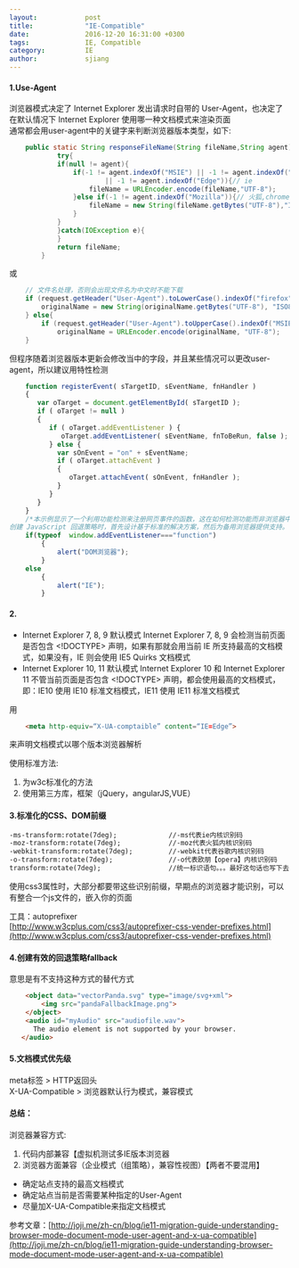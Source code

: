 ```yaml
---
layout:            post
title:             "IE-Compatible"
date:              2016-12-20 16:31:00 +0300
tags:              IE, Compatible  
category:          IE
author:            sjiang
---
```


#### 1.Use-Agent

浏览器模式决定了 Internet Explorer 发出请求时自带的 User-Agent，也决定了在默认情况下 Internet Explorer 使用哪一种文档模式来渲染页面  
通常都会用user-agent中的关键字来判断浏览器版本类型，如下:
  
```java
	public static String responseFileName(String fileName,String agent){
			try{
			if(null != agent){
				if(-1 != agent.indexOf("MSIE") || -1 != agent.indexOf("Trident") 
						|| -1 != agent.indexOf("Edge")){// ie
					fileName = URLEncoder.encode(fileName,"UTF-8");
				}else if(-1 != agent.indexOf("Mozilla")){// 火狐,chrome等
					fileName = new String(fileName.getBytes("UTF-8"),"ISO8859-1");
				}
			}
			}catch(IOException e){	
			}
			return fileName;
		}
```
或

```java
	// 文件名处理，否则会出现文件名为中文时不能下载
	if (request.getHeader("User-Agent").toLowerCase().indexOf("firefox") > 0) {
		originalName = new String(originalName.getBytes("UTF-8"), "ISO8859-1");// firefox浏览器
	} else{
		if (request.getHeader("User-Agent").toUpperCase().indexOf("MSIE") > 0) 
			originalName = URLEncoder.encode(originalName, "UTF-8");
	}
``` 

但程序随着浏览器版本更新会修改当中的字段，并且某些情况可以更改user-agent，所以建议用特性检测 

```javascript
	function registerEvent( sTargetID, sEventName, fnHandler ) 
	{
	   var oTarget = document.getElementById( sTargetID );
	   if ( oTarget != null ) 
	   {
	      if ( oTarget.addEventListener ) {   
	         oTarget.addEventListener( sEventName, fnToBeRun, false );
	      } else {
	        var sOnEvent = "on" + sEventName; 
	        if ( oTarget.attachEvent ) 
	        {
	           oTarget.attachEvent( sOnEvent, fnHandler );
	        }
	      }
	   }
	}
	/*本示例显示了一个利用功能检测来注册网页事件的函数，这在如何检测功能而非浏览器中有详细论述。 它优先采用基于标准的备选方法，而不是专有备选方法。 这种方法意味着，此函数适用于支持文档对象模型 (DOM) Level 3 事件标准的现代浏览器，也适用于不支持该标准的旧版 Windows Internet Explorer。 此版本的示例增加支持不属于其他任何一类的其他 Web 浏览器。
创建 JavaScript 回退策略时，首先设计基于标准的解决方案，然后为备用浏览器提供支持。 这有助于确保你的网页在较大范围内正常运作，并减少旧版浏览器或非传统浏览器的负面影响。*/
	if(typeof  window.addEventListener==="function") 
		{ 
	    	alert("DOM浏览器"); 
		} 
	else 
		{ 
	   		alert("IE"); 
		}  
```

#### 2. <!DOCTYPE html>

- Internet Explorer 7, 8, 9 默认模式
Internet Explorer 7, 8, 9 会检测当前页面是否包含 <!DOCTYPE> 声明，如果有那就会用当前 IE 所支持最高的文档模式，如果没有，IE 则会使用 IE5 Quirks 文档模式  
- Internet Explorer 10, 11 默认模式
Internet Explorer 10 和 Internet Explorer 11 不管当前页面是否包含 <!DOCTYPE> 声明，都会使用最高的文档模式，即：IE10 使用 IE10 标准文档模式，IE11 使用 IE11 标准文档模式  

用

```html
	<meta http-equiv=“X-UA-comptaible” content=“IE=Edge”>
```
来声明文档模式以哪个版本浏览器解析  

使用标准方法:  
1. 为w3c标准化的方法  
2. 使用第三方库，框架（jQuery，angularJS,VUE）


#### 3.标准化的CSS、DOM前缀

```html
-ms-transform:rotate(7deg);             //-ms代表ie内核识别码
-moz-transform:rotate(7deg);            //-moz代表火狐内核识别码
-webkit-transform:rotate(7deg);         //-webkit代表谷歌内核识别码
-o-transform:rotate(7deg);              //-o代表欧朋【opera】内核识别码
transform:rotate(7deg);                 //统一标识语句。。。最好这句话也写下去，符合w3c标准
```
使用css3属性时，大部分都要带这些识别前缀，早期点的浏览器才能识别，可以有整合一个js文件的，嵌入你的页面  

工具：autoprefixer  
[http://www.w3cplus.com/css3/autoprefixer-css-vender-prefixes.html](http://www.w3cplus.com/css3/autoprefixer-css-vender-prefixes.html)  

#### 4.创建有效的回退策略fallback
意思是有不支持这种方式的替代方式 

```html
	<object data="vectorPanda.svg" type="image/svg+xml">
   		<img src="pandaFallbackImage.png">
	</object>
	<audio id="myAudio" src="audiofile.wav">
      The audio element is not supported by your browser.
   </audio>
```

#### 5.文档模式优先级
meta标签 > HTTP返回头  
X-UA-Compatible > 浏览器默认行为模式，兼容模式  


#### 总结：
浏览器兼容方式:  
1. 代码内部兼容【虚拟机测试多IE版本浏览器  
2. 浏览器方面兼容（企业模式（组策略），兼容性视图）【两者不要混用】

- 确定站点支持的最高文档模式
- 确定站点当前是否需要某种指定的User-Agent
- 尽量加X-UA-Compatible来指定文档模式




参考文章：[http://joji.me/zh-cn/blog/ie11-migration-guide-understanding-browser-mode-document-mode-user-agent-and-x-ua-compatible](http://joji.me/zh-cn/blog/ie11-migration-guide-understanding-browser-mode-document-mode-user-agent-and-x-ua-compatible)



